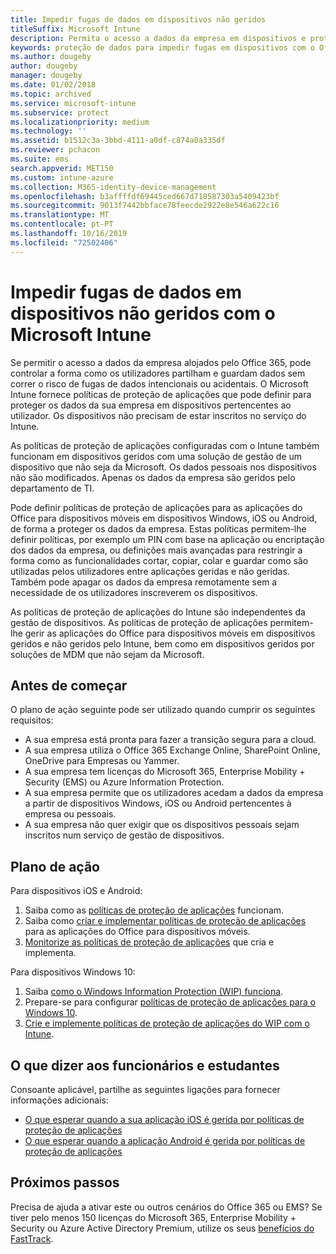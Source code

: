 ```yaml
---
title: Impedir fugas de dados em dispositivos não geridos
titleSuffix: Microsoft Intune
description: Permita o acesso a dados da empresa em dispositivos e proteja os dados contra fugas com o Microsoft Intune.
keywords: proteção de dados para impedir fugas em dispositivos com o Office 365
ms.author: dougeby
author: dougeby
manager: dougeby
ms.date: 01/02/2018
ms.topic: archived
ms.service: microsoft-intune
ms.subservice: protect
ms.localizationpriority: medium
ms.technology: ''
ms.assetid: b1512c3a-3bbd-4111-a0df-c874a0a335df
ms.reviewer: pchacon
ms.suite: ems
search.appverid: MET150
ms.custom: intune-azure
ms.collection: M365-identity-device-management
ms.openlocfilehash: b3affffdf69445ced667d718587303a5409423bf
ms.sourcegitcommit: 9013f7442bbface78feecde2922e8e546a622c16
ms.translationtype: MT
ms.contentlocale: pt-PT
ms.lasthandoff: 10/16/2019
ms.locfileid: "72502406"
---
```

# <a name="prevent-data-leaks-on-non-managed-devices-using-microsoft-intune"></a>Impedir fugas de dados em dispositivos não geridos com o Microsoft Intune

Se permitir o acesso a dados da empresa alojados pelo Office 365, pode controlar a forma como os utilizadores partilham e guardam dados sem correr o risco de fugas de dados intencionais ou acidentais. O Microsoft Intune fornece políticas de proteção de aplicações que pode definir para proteger os dados da sua empresa em dispositivos pertencentes ao utilizador. Os dispositivos não precisam de estar inscritos no serviço do Intune. 

As políticas de proteção de aplicações configuradas com o Intune também funcionam em dispositivos geridos com uma solução de gestão de um dispositivo que não seja da Microsoft. Os dados pessoais nos dispositivos não são modificados. Apenas os dados da empresa são geridos pelo departamento de TI. 

Pode definir políticas de proteção de aplicações para as aplicações do Office para dispositivos móveis em dispositivos Windows, iOS ou Android, de forma a proteger os dados da empresa. Estas políticas permitem-lhe definir políticas, por exemplo um PIN com base na aplicação ou encriptação dos dados da empresa, ou definições mais avançadas para restringir a forma como as funcionalidades cortar, copiar, colar e guardar como são utilizadas pelos utilizadores entre aplicações geridas e não geridas. Também pode apagar os dados da empresa remotamente sem a necessidade de os utilizadores inscreverem os dispositivos.

As políticas de proteção de aplicações do Intune são independentes da gestão de dispositivos. As políticas de proteção de aplicações permitem-lhe gerir as aplicações do Office para dispositivos móveis em dispositivos geridos e não geridos pelo Intune, bem como em dispositivos geridos por soluções de MDM que não sejam da Microsoft.

## <a name="before-you-begin"></a>Antes de começar

O plano de ação seguinte pode ser utilizado quando cumprir os seguintes requisitos:

* A sua empresa está pronta para fazer a transição segura para a cloud.
* A sua empresa utiliza o Office 365 Exchange Online, SharePoint Online, OneDrive para Empresas ou Yammer.
* A sua empresa tem licenças do Microsoft 365, Enterprise Mobility + Security (EMS) ou Azure Information Protection.
* A sua empresa permite que os utilizadores acedam a dados da empresa a partir de dispositivos Windows, iOS ou Android pertencentes à empresa ou pessoais.
* A sua empresa não quer exigir que os dispositivos pessoais sejam inscritos num serviço de gestão de dispositivos.

## <a name="action-plan"></a>Plano de ação

Para dispositivos iOS e Android:

1. Saiba como as [políticas de proteção de aplicações](../apps/app-protection-policy.md) funcionam.
2. Saiba como [criar e implementar políticas de proteção de aplicações](../apps/app-protection-policies.md) para as aplicações do Office para dispositivos móveis.
3. [Monitorize as políticas de proteção de aplicações](../apps/app-protection-policies-monitor.md) que cria e implementa.

Para dispositivos Windows 10:

1. Saiba [como o Windows Information Protection (WIP) funciona](https://docs.microsoft.com/windows/threat-protection/windows-information-protection/protect-enterprise-data-using-wip).
2. Prepare-se para configurar [políticas de proteção de aplicações para o Windows 10](../apps/app-protection-policies-configure-windows-10.md).
3. [Crie e implemente políticas de proteção de aplicações do WIP com o Intune](../apps/windows-information-protection-policy-create.md).

## <a name="what-to-tell-employees-and-students"></a>O que dizer aos funcionários e estudantes

Consoante aplicável, partilhe as seguintes ligações para fornecer informações adicionais:

* [O que esperar quando a sua aplicação iOS é gerida por políticas de proteção de aplicações](../fundamentals/end-user-mam-apps-ios.md)
* [O que esperar quando a aplicação Android é gerida por políticas de proteção de aplicações](../fundamentals/end-user-mam-apps-android.md)

## <a name="next-steps"></a>Próximos passos

Precisa de ajuda a ativar este ou outros cenários do Office 365 ou EMS? Se tiver pelo menos 150 licenças do Microsoft 365, Enterprise Mobility + Security ou Azure Active Directory Premium, utilize os seus [benefícios do FastTrack](https://docs.microsoft.com/enterprise-mobility-security/solutions/enterprise-mobility-fasttrack-program).
